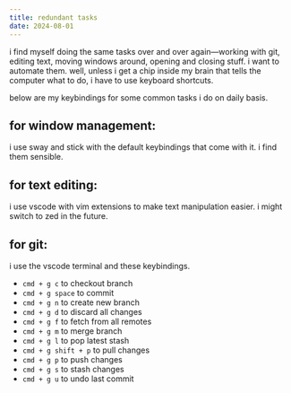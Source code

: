 ```yaml
---
title: redundant tasks
date: 2024-08-01
---
```


i find myself doing the same tasks over and over again—working with git, editing text, moving windows around, opening and closing stuff.
i want to automate them. well, unless i get a chip inside my brain that tells the computer what to do, i have to use keyboard shortcuts.

below are my keybindings for some common tasks i do on daily basis.

## for window management:

i use sway and stick with the default keybindings that come with it. i find them sensible.

## for text editing:

i use vscode with vim extensions to make text manipulation easier. i might switch to zed in the future.

## for git:

i use the vscode terminal and these keybindings.

- `cmd + g c` to checkout branch
- `cmd + g space` to commit
- `cmd + g n` to create new branch
- `cmd + g d` to discard all changes
- `cmd + g f` to fetch from all remotes
- `cmd + g m` to merge branch
- `cmd + g l` to pop latest stash
- `cmd + g shift + p` to pull changes
- `cmd + g p` to push changes
- `cmd + g s` to stash changes
- `cmd + g u` to undo last commit
